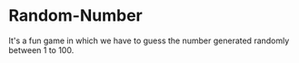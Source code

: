 # Random-Number
It's a fun game in which we have to guess the number generated randomly between 1 to 100.
